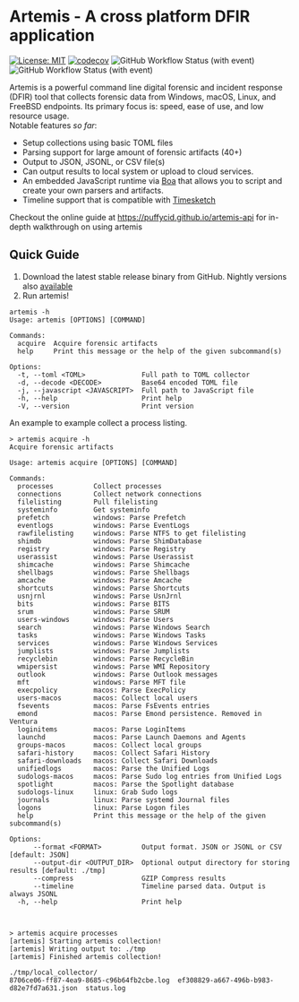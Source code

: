 # Artemis - A cross platform DFIR application

[![License: MIT](https://img.shields.io/badge/License-MIT-green.svg?style=for-the-badge)](https://opensource.org/licenses/MIT)
[![codecov](https://img.shields.io/codecov/c/github/puffyCid/artemis?style=for-the-badge)](https://codecov.io/github/puffyCid/artemis)
![GitHub Workflow Status (with event)](https://img.shields.io/github/actions/workflow/status/puffycid/artemis/nightly.yml?style=for-the-badge)
![GitHub Workflow Status (with event)](https://img.shields.io/github/actions/workflow/status/puffycid/artemis/audit.yml?label=Audit&style=for-the-badge)

Artemis is a powerful command line digital forensic and incident response (DFIR)
tool that collects forensic data from Windows, macOS, Linux, and FreeBSD endpoints. Its
primary focus is: speed, ease of use, and low resource usage.\
Notable features _so far_:

- Setup collections using basic TOML files
- Parsing support for large amount of forensic artifacts (40+)
- Output to JSON, JSONL, or CSV file(s)
- Can output results to local system or upload to cloud services.
- An embedded JavaScript runtime via [Boa](https://boajs.dev) that allows you to script and create your own parsers and artifacts.
- Timeline support that is compatible with [Timesketch](https://timesketch.org/)

Checkout the online guide at https://puffycid.github.io/artemis-api for in-depth
walkthrough on using artemis

## Quick Guide

1. Download the latest stable release binary from GitHub. Nightly versions also
   [available](https://github.com/puffyCid/artemis/releases/tag/nightly)
2. Run artemis!

```
artemis -h
Usage: artemis [OPTIONS] [COMMAND]

Commands:
  acquire  Acquire forensic artifacts
  help     Print this message or the help of the given subcommand(s)

Options:
  -t, --toml <TOML>              Full path to TOML collector
  -d, --decode <DECODE>          Base64 encoded TOML file
  -j, --javascript <JAVASCRIPT>  Full path to JavaScript file
  -h, --help                     Print help
  -V, --version                  Print version
```

An example to example collect a process listing.

```
> artemis acquire -h
Acquire forensic artifacts

Usage: artemis acquire [OPTIONS] [COMMAND]

Commands:
  processes          Collect processes
  connections        Collect network connections
  filelisting        Pull filelisting
  systeminfo         Get systeminfo
  prefetch           windows: Parse Prefetch
  eventlogs          windows: Parse EventLogs
  rawfilelisting     windows: Parse NTFS to get filelisting
  shimdb             windows: Parse ShimDatabase
  registry           windows: Parse Registry
  userassist         windows: Parse Userassist
  shimcache          windows: Parse Shimcache
  shellbags          windows: Parse Shellbags
  amcache            windows: Parse Amcache
  shortcuts          windows: Parse Shortcuts
  usnjrnl            windows: Parse UsnJrnl
  bits               windows: Parse BITS
  srum               windows: Parse SRUM
  users-windows      windows: Parse Users
  search             windows: Parse Windows Search
  tasks              windows: Parse Windows Tasks
  services           windows: Parse Windows Services
  jumplists          windows: Parse Jumplists
  recyclebin         windows: Parse RecycleBin
  wmipersist         windows: Parse WMI Repository
  outlook            windows: Parse Outlook messages
  mft                windows: Parse MFT file
  execpolicy         macos: Parse ExecPolicy
  users-macos        macos: Collect local users
  fsevents           macos: Parse FsEvents entries
  emond              macos: Parse Emond persistence. Removed in Ventura
  loginitems         macos: Parse LoginItems
  launchd            macos: Parse Launch Daemons and Agents
  groups-macos       macos: Collect local groups
  safari-history     macos: Collect Safari History
  safari-downloads   macos: Collect Safari Downloads
  unifiedlogs        macos: Parse the Unified Logs
  sudologs-macos     macos: Parse Sudo log entries from Unified Logs
  spotlight          macos: Parse the Spotlight database
  sudologs-linux     linux: Grab Sudo logs
  journals           linux: Parse systemd Journal files
  logons             linux: Parse Logon files
  help               Print this message or the help of the given subcommand(s)

Options:
      --format <FORMAT>          Output format. JSON or JSONL or CSV [default: JSON]
      --output-dir <OUTPUT_DIR>  Optional output directory for storing results [default: ./tmp]
      --compress                 GZIP Compress results
      --timeline                 Timeline parsed data. Output is always JSONL
  -h, --help                     Print help



> artemis acquire processes
[artemis] Starting artemis collection!
[artemis] Writing output to: ./tmp
[artemis] Finished artemis collection!

./tmp/local_collector/
8706ce06-ff87-4ea9-8685-c96b64fb2cbe.log  ef308829-a667-496b-b983-d82e7fd7a631.json  status.log

```

